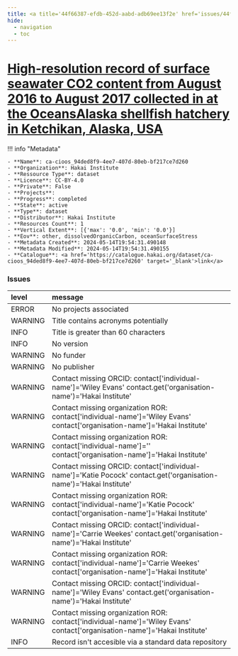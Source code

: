 ```yaml
---
title: <a title='44f66387-efdb-452d-aabd-adb69ee13f2e' href='issues/44f66387-efdb-452d-aabd-adb69ee13f2e/' target='_blank'>High-resolution record of surface seawater CO2 content from August 2016 to August 2017 collected in at the OceansAlaska shellfish hatchery in Ketchikan, Alaska, USA</a>
hide:
  - navigation
  - toc
---
```


# <a title='44f66387-efdb-452d-aabd-adb69ee13f2e' href='issues/44f66387-efdb-452d-aabd-adb69ee13f2e/' target='_blank'>High-resolution record of surface seawater CO2 content from August 2016 to August 2017 collected in at the OceansAlaska shellfish hatchery in Ketchikan, Alaska, USA</a>

<div id='map'></div>

!!! info "Metadata"
    
    - **Name**: ca-cioos_94ded8f9-4ee7-407d-80eb-bf217ce7d260 
    - **Organization**: Hakai Institute 
    - **Ressource Type**: dataset 
    - **Licence**: CC-BY-4.0 
    - **Private**: False 
    - **Projects**:  
    - **Progress**: completed 
    - **State**: active 
    - **Type**: dataset 
    - **Distributor**: Hakai Institute 
    - **Resources Count**: 1 
    - **Vertical Extent**: [{'max': '0.0', 'min': '0.0'}] 
    - **Eov**: other, dissolvedOrganicCarbon, oceanSurfaceStress 
    - **Metadata Created**: 2024-05-14T19:54:31.490148 
    - **Metadata Modified**: 2024-05-14T19:54:31.490155 
    - **Catalogue**: <a href='https://catalogue.hakai.org/dataset/ca-cioos_94ded8f9-4ee7-407d-80eb-bf217ce7d260' target='_blank'>link</a> 

### Issues

| level   | message                                                                                                                      |
|:--------|:-----------------------------------------------------------------------------------------------------------------------------|
| ERROR   | No projects associated                                                                                                       |
| WARNING | Title contains acronyms potentially                                                                                          |
| INFO    | Title is greater than 60 characters                                                                                          |
| INFO    | No version                                                                                                                   |
| WARNING | No funder                                                                                                                    |
| WARNING | No publisher                                                                                                                 |
| WARNING | Contact missing ORCID: contact['individual-name']='Wiley Evans' contact.get('organisation-name')='Hakai Institute'           |
| WARNING | Contact missing organization ROR:  contact['individual-name']='Wiley Evans' contact['organisation-name']='Hakai Institute'   |
| WARNING | Contact missing organization ROR:  contact['individual-name']='' contact['organisation-name']='Hakai Institute'              |
| WARNING | Contact missing ORCID: contact['individual-name']='Katie Pocock' contact.get('organisation-name')='Hakai Institute'          |
| WARNING | Contact missing organization ROR:  contact['individual-name']='Katie Pocock' contact['organisation-name']='Hakai Institute'  |
| WARNING | Contact missing ORCID: contact['individual-name']='Carrie Weekes' contact.get('organisation-name')='Hakai Institute'         |
| WARNING | Contact missing organization ROR:  contact['individual-name']='Carrie Weekes' contact['organisation-name']='Hakai Institute' |
| WARNING | Contact missing ORCID: contact['individual-name']='Wiley Evans' contact.get('organisation-name')='Hakai Institute'           |
| WARNING | Contact missing organization ROR:  contact['individual-name']='Wiley Evans' contact['organisation-name']='Hakai Institute'   |
| INFO    | Record isn't accesible via a standard data repository                                                                        |

<script>
   document.addEventListener("DOMContentLoaded", function() {
    var map = L.map('map').setView([51.505, -125.09], 5);
    L.tileLayer('https://tile.openstreetmap.org/{z}/{x}/{y}.png', {
        maxZoom: 19,
        attribution: '&copy; <a href="http://www.openstreetmap.org/copyright">OpenStreetMap</a>'
    }).addTo(map);
    var geojsonFeature = {
        "type": "Feature",
        "properties": {
            "name" : "<a title='44f66387-efdb-452d-aabd-adb69ee13f2e' href='issues/44f66387-efdb-452d-aabd-adb69ee13f2e/' target='_blank'>High-resolution record of surface seawater CO2 content from August 2016 to August 2017 collected in at the OceansAlaska shellfish hatchery in Ketchikan, Alaska, USA</a>"
        },
        "geometry": {'type': 'Polygon', 'coordinates': [[[-131.96137029, 55.13698451], [-131.23813946, 55.13698451], [-131.23813946, 55.39922677], [-131.96137029, 55.39922677], [-131.96137029, 55.13698451]]]}
    }
    L.geoJSON(geojsonFeature).addTo(map);
   })
</script>